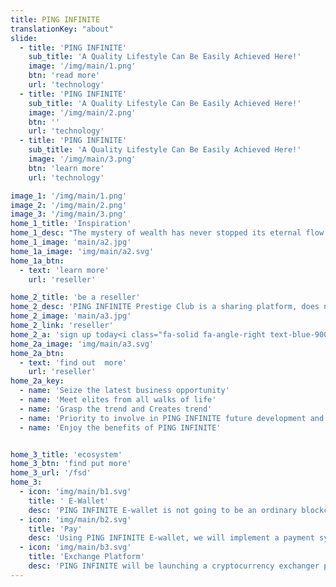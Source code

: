 ```yaml
---
title: PING INFINITE
translationKey: "about"
slide:
  - title: 'PING INFINITE'
    sub_title: 'A Quality Lifestyle Can Be Easily Achieved Here!'
    image: '/img/main/1.png'
    btn: 'read more'
    url: 'technology'
  - title: 'PING INFINITE'
    sub_title: 'A Quality Lifestyle Can Be Easily Achieved Here!'
    image: '/img/main/2.png'
    btn: ''
    url: 'technology'
  - title: 'PING INFINITE'
    sub_title: 'A Quality Lifestyle Can Be Easily Achieved Here!'
    image: '/img/main/3.png'
    btn: 'learn more'
    url: 'technology'

image_1: '/img/main/1.png'
image_2: '/img/main/2.png'
image_3: '/img/main/3.png'
home_1_title: 'Inspiration'
home_1_desc: "The mystery of wealth has never stopped its eternal flow of value, the evolution of civilization has brought about tremendous changes in the form of wealth, however the essence of wealth has never changed, value of wealth can ONLY be found when there is a flow. When the global economy is affected, money couldn't flow, how can wealth be created?<br><br>The establishment of PING INFINITE is to create a society for people pursue a better lifestyle from the basic living necessity to a better living lifestyle. In PING INFINITE, we created this program not just to provide a platform for us to solve the poverty but to provide a long-lasting platform for everyone to pursue a luxury lifestyle."
home_1_image: 'main/a2.jpg'
home_1a_image: 'img/main/a2.svg'
home_1a_btn:
  - text: 'learn more'
    url: 'reseller'

home_2_title: 'be a reseller'
home_2_desc: 'PING INFINITE Prestige Club is a sharing platform, does not belongs to ones but belongs to everyone. In PING INFINITE Prestige Club, we gather all elite talents from all walks of life, no matter which country they came from, regardless of their status, we treat all members equally.'
home_2_image: 'main/a3.jpg'
home_2_link: 'reseller'
home_2_a: 'sign up today<i class="fa-solid fa-angle-right text-blue-900"></i>'
home_2a_image: 'img/main/a3.svg'
home_2a_btn: 
  - text: 'find out  more'
    url: 'reseller'
home_2a_key:
  - name: 'Seize the latest business opportunity'
  - name: 'Meet elites from all walks of life'
  - name: 'Grasp the trend and Creates trend'
  - name: 'Priority to involve in PING INFINITE future development and investment'
  - name: 'Enjoy the benefits of PING INFINITE'


home_3_title: 'ecosystem'
home_3_btn: 'find put more'
home_3_url: '/fsd'
home_3:
  - icon: 'img/main/b1.svg'
    title: ' E-Wallet'
    desc: 'PING INFINITE E-wallet is not going to be an ordinary blockchain wallet, PING INFINITE E-wallet is more liquid than the traditional wallet...'
  - icon: 'img/main/b2.svg'
    title: 'Pay'
    desc: 'Using PING INFINITE E-wallet, we will implement a payment system to enhance the usage of PING INFINITE E-Wallet, this payment system named PING INFINITE Pay...'
  - icon: 'img/main/b3.svg'
    title: 'Exchange Platform'
    desc: 'PING INFINITE will be launching a cryptocurrency exchanger platform which involve of cross-chain transaction technology'
---
```


